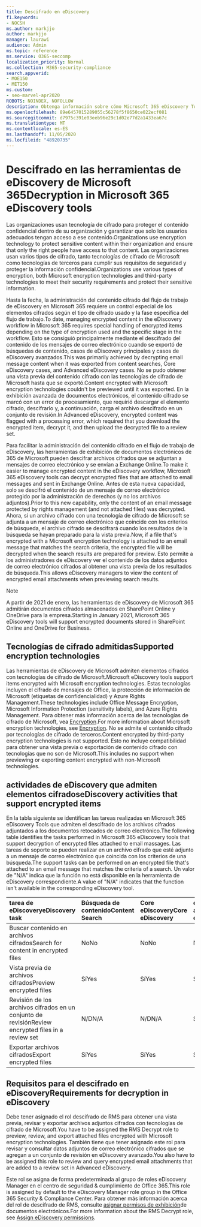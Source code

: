 ```yaml
---
title: Descifrado en eDiscovery
f1.keywords:
- NOCSH
ms.author: markjjo
author: markjjo
manager: laurawi
audience: Admin
ms.topic: reference
ms.service: O365-seccomp
localization_priority: Normal
ms.collection: M365-security-compliance
search.appverid:
- MOE150
- MET150
ms.custom:
- seo-marvel-apr2020
ROBOTS: NOINDEX, NOFOLLOW
description: Obtenga información sobre cómo Microsoft 365 eDiscovery Tools administra documentos cifrados adjuntos a mensajes de correo electrónico.
ms.openlocfilehash: 89e6457015289055c56278f5f8650ce022ecf081
ms.sourcegitcommit: d7975c391e03eeb96e29c1d02e77d2a1433ea67c
ms.translationtype: MT
ms.contentlocale: es-ES
ms.lasthandoff: 11/05/2020
ms.locfileid: "48920735"
---
```

# <a name="decryption-in-microsoft-365-ediscovery-tools"></a><span data-ttu-id="b0122-103">Descifrado en las herramientas de eDiscovery de Microsoft 365</span><span class="sxs-lookup"><span data-stu-id="b0122-103">Decryption in Microsoft 365 eDiscovery tools</span></span>

<span data-ttu-id="b0122-104">Las organizaciones usan tecnología de cifrado para proteger el contenido confidencial dentro de su organización y garantizar que solo los usuarios adecuados tengan acceso a ese contenido.</span><span class="sxs-lookup"><span data-stu-id="b0122-104">Organizations use encryption technology to protect sensitive content within their organization and ensure that only the right people have access to that content.</span></span> <span data-ttu-id="b0122-105">Las organizaciones usan varios tipos de cifrado, tanto tecnologías de cifrado de Microsoft como tecnologías de terceros para cumplir sus requisitos de seguridad y proteger la información confidencial.</span><span class="sxs-lookup"><span data-stu-id="b0122-105">Organizations use various types of encryption, both Microsoft encryption technologies and third-party technologies to meet their security requirements and protect their sensitive information.</span></span>

<span data-ttu-id="b0122-106">Hasta la fecha, la administración del contenido cifrado del flujo de trabajo de eDiscovery en Microsoft 365 requiere un control especial de los elementos cifrados según el tipo de cifrado usado y la fase específica del flujo de trabajo.</span><span class="sxs-lookup"><span data-stu-id="b0122-106">To date, managing encrypted content in the eDiscovery workflow in Microsoft 365 requires special handling of encrypted items depending on the type of encryption used and the specific stage in the workflow.</span></span> <span data-ttu-id="b0122-107">Esto se consiguió principalmente mediante el descifrado del contenido de los mensajes de correo electrónico cuando se exportó de búsquedas de contenido, casos de eDiscovery principales y casos de eDiscovery avanzados.</span><span class="sxs-lookup"><span data-stu-id="b0122-107">This was primarily achieved by decrypting email message content when it was exported from content searches, Core eDiscovery cases, and Advanced eDiscovery cases.</span></span> <span data-ttu-id="b0122-108">No se pudo obtener una vista previa del contenido cifrado con las tecnologías de cifrado de Microsoft hasta que se exportó.</span><span class="sxs-lookup"><span data-stu-id="b0122-108">Content encrypted with Microsoft encryption technologies couldn't be previewed until it was exported.</span></span> <span data-ttu-id="b0122-109">En la exhibición avanzada de documentos electrónicos, el contenido cifrado se marcó con un error de procesamiento, que requirió descargar el elemento cifrado, descifrarlo y, a continuación, carga el archivo descifrado en un conjunto de revisión.</span><span class="sxs-lookup"><span data-stu-id="b0122-109">In Advanced eDiscovery, encrypted content was flagged with a processing error, which required that you download the encrypted item, decrypt it, and then upload the decrypted file to a review set.</span></span>

<span data-ttu-id="b0122-110">Para facilitar la administración del contenido cifrado en el flujo de trabajo de eDiscovery, las herramientas de exhibición de documentos electrónicos de 365 de Microsoft pueden descifrar archivos cifrados que se adjuntan a mensajes de correo electrónico y se envían a Exchange Online.</span><span class="sxs-lookup"><span data-stu-id="b0122-110">To make it easier to manage encrypted content in the eDiscovery workflow, Microsoft 365 eDiscovery tools can decrypt encrypted files that are attached to email messages and sent in Exchange Online.</span></span> <span data-ttu-id="b0122-111">Antes de esta nueva capacidad, solo se descifró el contenido de un mensaje de correo electrónico protegido por la administración de derechos (y no los archivos adjuntos).</span><span class="sxs-lookup"><span data-stu-id="b0122-111">Prior to this new capability, only the content of an email message protected by rights management (and not attached files) was decrypted.</span></span> <span data-ttu-id="b0122-112">Ahora, si un archivo cifrado con una tecnología de cifrado de Microsoft se adjunta a un mensaje de correo electrónico que coincide con los criterios de búsqueda, el archivo cifrado se descifrará cuando los resultados de la búsqueda se hayan preparado para la vista previa.</span><span class="sxs-lookup"><span data-stu-id="b0122-112">Now, if a file that's encrypted with a Microsoft encryption technology is attached to an email message that matches the search criteria, the encrypted file will be decrypted when the search results are prepared for preview.</span></span> <span data-ttu-id="b0122-113">Esto permite a los administradores de eDiscovery ver el contenido de los datos adjuntos de correo electrónico cifrados al obtener una vista previa de los resultados de búsqueda.</span><span class="sxs-lookup"><span data-stu-id="b0122-113">This allows eDiscovery managers to view the content of encrypted email attachments when previewing search results.</span></span>

> [!NOTE]
> <span data-ttu-id="b0122-114">A partir de 2021 de enero, las herramientas de eDiscovery de Microsoft 365 admitirán documentos cifrados almacenados en SharePoint Online y OneDrive para la empresa.</span><span class="sxs-lookup"><span data-stu-id="b0122-114">Starting in January 2021, Microsoft 365 eDiscovery tools will support encrypted documents stored in SharePoint Online and OneDrive for Business.</span></span>

## <a name="supported-encryption-technologies"></a><span data-ttu-id="b0122-115">Tecnologías de cifrado admitidas</span><span class="sxs-lookup"><span data-stu-id="b0122-115">Supported encryption technologies</span></span>

<span data-ttu-id="b0122-116">Las herramientas de eDiscovery de Microsoft admiten elementos cifrados con tecnologías de cifrado de Microsoft.</span><span class="sxs-lookup"><span data-stu-id="b0122-116">Microsoft eDiscovery tools support items encrypted with Microsoft encryption technologies.</span></span> <span data-ttu-id="b0122-117">Estas tecnologías incluyen el cifrado de mensajes de Office, la protección de información de Microsoft (etiquetas de confidencialidad) y Azure Rights Management.</span><span class="sxs-lookup"><span data-stu-id="b0122-117">These technologies include Office Message Encryption, Microsoft Information Protection (sensitivity labels), and Azure Rights Management.</span></span> <span data-ttu-id="b0122-118">Para obtener más información acerca de las tecnologías de cifrado de Microsoft, vea [Encryption](encryption.md).</span><span class="sxs-lookup"><span data-stu-id="b0122-118">For more information about Microsoft encryption technologies, see [Encryption](encryption.md).</span></span> <span data-ttu-id="b0122-119">No se admite el contenido cifrado por tecnologías de cifrado de terceros.</span><span class="sxs-lookup"><span data-stu-id="b0122-119">Content encrypted by third-party encryption technologies is not supported.</span></span> <span data-ttu-id="b0122-120">Esto no incluye compatibilidad para obtener una vista previa o exportación de contenido cifrado con tecnologías que no son de Microsoft.</span><span class="sxs-lookup"><span data-stu-id="b0122-120">This includes no support when previewing or exporting content encrypted with non-Microsoft technologies.</span></span>

## <a name="ediscovery-activities-that-support-encrypted-items"></a><span data-ttu-id="b0122-121">actividades de eDiscovery que admiten elementos cifrados</span><span class="sxs-lookup"><span data-stu-id="b0122-121">eDiscovery activities that support encrypted items</span></span>

<span data-ttu-id="b0122-122">En la tabla siguiente se identifican las tareas realizadas en Microsoft 365 eDiscovery Tools que admiten el descifrado de los archivos cifrados adjuntados a los documentos retocados de correo electrónico.</span><span class="sxs-lookup"><span data-stu-id="b0122-122">The following table identifies the tasks performed in Microsoft 365 eDiscovery tools that support decryption of encrypted files attached to email massages.</span></span> <span data-ttu-id="b0122-123">Las tareas de soporte se pueden realizar en un archivo cifrado que esté adjunto a un mensaje de correo electrónico que coincida con los criterios de una búsqueda.</span><span class="sxs-lookup"><span data-stu-id="b0122-123">The support tasks can be performed on an encrypted file that's attached to an email message that matches the criteria of a search.</span></span> <span data-ttu-id="b0122-124">Un valor de "N/A" indica que la función no está disponible en la herramienta de eDiscovery correspondiente.</span><span class="sxs-lookup"><span data-stu-id="b0122-124">A value of "N/A" indicates that the function isn't available in the corresponding eDiscovery tool.</span></span>

|<span data-ttu-id="b0122-125">tarea de eDiscovery</span><span class="sxs-lookup"><span data-stu-id="b0122-125">eDiscovery task</span></span>  |<span data-ttu-id="b0122-126">Búsqueda de contenido</span><span class="sxs-lookup"><span data-stu-id="b0122-126">Content Search</span></span>  |<span data-ttu-id="b0122-127">Core eDiscovery</span><span class="sxs-lookup"><span data-stu-id="b0122-127">Core eDiscovery</span></span>  |<span data-ttu-id="b0122-128">eDiscovery avanzado</span><span class="sxs-lookup"><span data-stu-id="b0122-128">Advanced eDiscovery</span></span>  |
|:---------|:---------|:---------|:---------|
|<span data-ttu-id="b0122-129">Buscar contenido en archivos cifrados</span><span class="sxs-lookup"><span data-stu-id="b0122-129">Search for content in encrypted files</span></span>     |<span data-ttu-id="b0122-130">No</span><span class="sxs-lookup"><span data-stu-id="b0122-130">No</span></span>      |<span data-ttu-id="b0122-131">No</span><span class="sxs-lookup"><span data-stu-id="b0122-131">No</span></span>      |<span data-ttu-id="b0122-132">No</span><span class="sxs-lookup"><span data-stu-id="b0122-132">No</span></span>      |
|<span data-ttu-id="b0122-133">Vista previa de archivos cifrados</span><span class="sxs-lookup"><span data-stu-id="b0122-133">Preview encrypted files</span></span>     |<span data-ttu-id="b0122-134">Sí</span><span class="sxs-lookup"><span data-stu-id="b0122-134">Yes</span></span>      |<span data-ttu-id="b0122-135">Sí</span><span class="sxs-lookup"><span data-stu-id="b0122-135">Yes</span></span>     |<span data-ttu-id="b0122-136">Sí</span><span class="sxs-lookup"><span data-stu-id="b0122-136">Yes</span></span>       |
|<span data-ttu-id="b0122-137">Revisión de los archivos cifrados en un conjunto de revisión</span><span class="sxs-lookup"><span data-stu-id="b0122-137">Review encrypted files in a review set</span></span>    |<span data-ttu-id="b0122-138">N/D</span><span class="sxs-lookup"><span data-stu-id="b0122-138">N/A</span></span>      |<span data-ttu-id="b0122-139">N/D</span><span class="sxs-lookup"><span data-stu-id="b0122-139">N/A</span></span>        | <span data-ttu-id="b0122-140">Sí</span><span class="sxs-lookup"><span data-stu-id="b0122-140">Yes</span></span>        |
|<span data-ttu-id="b0122-141">Exportar archivos cifrados</span><span class="sxs-lookup"><span data-stu-id="b0122-141">Export encrypted files</span></span>    |<span data-ttu-id="b0122-142">Sí</span><span class="sxs-lookup"><span data-stu-id="b0122-142">Yes</span></span>       |<span data-ttu-id="b0122-143">Sí</span><span class="sxs-lookup"><span data-stu-id="b0122-143">Yes</span></span>  |<span data-ttu-id="b0122-144">Sí</span><span class="sxs-lookup"><span data-stu-id="b0122-144">Yes</span></span>    |

## <a name="requirements-for-decryption-in-ediscovery"></a><span data-ttu-id="b0122-145">Requisitos para el descifrado en eDiscovery</span><span class="sxs-lookup"><span data-stu-id="b0122-145">Requirements for decryption in eDiscovery</span></span>

<span data-ttu-id="b0122-146">Debe tener asignado el rol descifrado de RMS para obtener una vista previa, revisar y exportar archivos adjuntos cifrados con tecnologías de cifrado de Microsoft.</span><span class="sxs-lookup"><span data-stu-id="b0122-146">You have to be assigned the RMS Decrypt role to preview, review, and export attached files encrypted with Microsoft encryption technologies.</span></span> <span data-ttu-id="b0122-147">También tiene que tener asignado este rol para revisar y consultar datos adjuntos de correo electrónico cifrados que se agregan a un conjunto de revisión en eDiscovery avanzado.</span><span class="sxs-lookup"><span data-stu-id="b0122-147">You also have to be assigned this role to review and query encrypted email attachments that are added to a review set in Advanced eDiscovery.</span></span>

<span data-ttu-id="b0122-148">Este rol se asigna de forma predeterminada al grupo de roles eDiscovery Manager en el centro de seguridad & cumplimiento de Office 365.</span><span class="sxs-lookup"><span data-stu-id="b0122-148">This role is assigned by default to the eDiscovery Manager role group in the Office 365 Security & Compliance Center.</span></span> <span data-ttu-id="b0122-149">Para obtener más información acerca del rol de descifrado de RMS, consulte [asignar permisos de exhibición](assign-ediscovery-permissions.md#rms-decrypt)de documentos electrónicos.</span><span class="sxs-lookup"><span data-stu-id="b0122-149">For more information about the RMS Decrypt role, see [Assign eDiscovery permissions](assign-ediscovery-permissions.md#rms-decrypt).</span></span>
